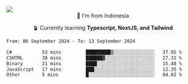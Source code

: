 
<img align = "center" src="https://readme-typing-svg.herokuapp.com?font=Fira+Code&size=25&pause=1000&color=00F713&center=true&vCenter=true&random=false&width=850&height=70&lines=Hi+There+%F0%9F%91%8B%2C+Im+Julian+Caesar;"/>
<br>

<div align = "center">
  📌 I'm from Indonesia
  
  🪴 Currently learning **Typescript, NextJS, and Tailwind**
</div>

<!--START_SECTION:waka-->

```txt
From: 06 September 2024 - To: 13 September 2024

C#           53 mins         █████████▒░░░░░░░░░░░░░░░   37.95 %
CSHTML       38 mins         ██████▓░░░░░░░░░░░░░░░░░░   27.31 %
Binary       21 mins         ████░░░░░░░░░░░░░░░░░░░░░   15.48 %
JavaScript   17 mins         ███░░░░░░░░░░░░░░░░░░░░░░   12.35 %
Other        5 mins          █░░░░░░░░░░░░░░░░░░░░░░░░   04.02 %
```

<!--END_SECTION:waka-->
